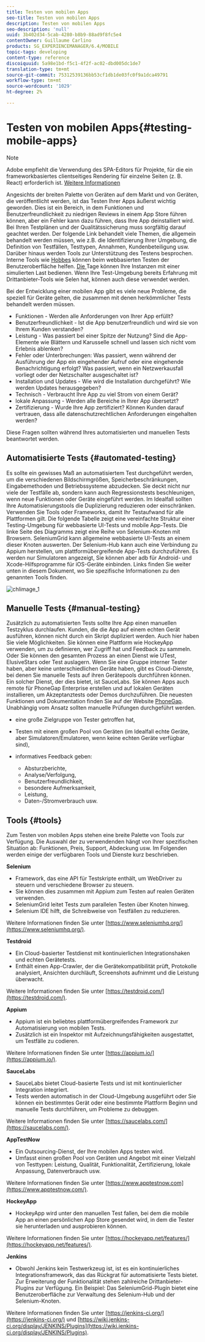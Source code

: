 ```yaml
---
title: Testen von mobilen Apps
seo-title: Testen von mobilen Apps
description: Testen von mobilen Apps
seo-description: 'null'
uuid: 3b402d34-5cab-4280-b8b9-88ad9f8fc5e4
contentOwner: Guillaume Carlino
products: SG_EXPERIENCEMANAGER/6.4/MOBILE
topic-tags: developing
content-type: reference
discoiquuid: 5a98e1bd-f5c1-4f2f-ac02-dbd005dc1de7
translation-type: tm+mt
source-git-commit: 75312539136bb53cf1db1de03fc0f9a1dca49791
workflow-type: tm+mt
source-wordcount: '1029'
ht-degree: 2%

---
```



# Testen von mobilen Apps{#testing-mobile-apps}

>[!NOTE]
>
>Adobe empfiehlt die Verwendung des SPA-Editors für Projekte, für die ein frameworkbasiertes clientseitiges Rendering für einzelne Seiten (z. B. React) erforderlich ist. [Weitere Informationen](/help/sites-developing/spa-overview.md)

Angesichts der breiten Palette von Geräten auf dem Markt und von Geräten, die veröffentlicht werden, ist das Testen Ihrer Apps äußerst wichtig geworden. Dies ist ein Bereich, in dem Funktionen und Benutzerfreundlichkeit zu niedrigen Reviews in einem App Store führen können, aber ein Fehler kann dazu führen, dass Ihre App deinstalliert wird. Bei Ihren Testplänen und der Qualitätssicherung muss sorgfältig darauf geachtet werden. Der folgende Link behandelt viele Themen, die allgemein behandelt werden müssen, wie z.B. die Identifizierung Ihrer Umgebung, die Definition von Testfällen, Testtypen, Annahmen, Kundenbeteiligung usw. Darüber hinaus werden Tools zur Unterstützung des Testens besprochen. Interne Tools wie [Hobbes](/help/sites-developing/hobbes.md) können beim webbasierten Testen der Benutzeroberfläche helfen. [Die ](/help/sites-developing/tough-day.md) Tage können Ihre Instanzen mit einer simulierten Last bedienen. Wenn Ihre Test-Umgebung bereits Erfahrung mit Drittanbieter-Tools wie Selen hat, können auch diese verwendet werden.

Bei der Entwicklung einer mobilen App gibt es viele neue Probleme, die speziell für Geräte gelten, die zusammen mit denen herkömmlicher Tests behandelt werden müssen.

* Funktionen - Werden alle Anforderungen von Ihrer App erfüllt?
* Benutzerfreundlichkeit - Ist die App benutzerfreundlich und wird sie von Ihrem Kunden verstanden?
* Leistung - Was passiert bei einer Spitze der Nutzung? Sind die App-Elemente wie Blättern und Karusselle schnell und lassen sich nicht vom Erlebnis ablenken?
* Fehler oder Unterbrechungen: Was passiert, wenn während der Ausführung der App ein eingehender Aufruf oder eine eingehende Benachrichtigung erfolgt? Was passiert, wenn ein Netzwerkausfall vorliegt oder der Netzschalter ausgeschaltet ist?
* Installation und Updates - Wie wird die Installation durchgeführt? Wie werden Updates herausgegeben?
* Technisch - Verbraucht Ihre App zu viel Strom von einem Gerät?
* lokale Anpassung - Werden alle Bereiche in Ihrer App übersetzt?
* Zertifizierung - Wurde Ihre App zertifiziert? Können Kunden darauf vertrauen, dass alle datenschutzrechtlichen Anforderungen eingehalten werden?

Diese Fragen sollten während Ihres automatisierten und manuellen Tests beantwortet werden.

## Automatisierte Tests {#automated-testing}

Es sollte ein gewisses Maß an automatisiertem Test durchgeführt werden, um die verschiedenen Bildschirmgrößen, Speicherbeschränkungen, Eingabemethoden und Betriebssysteme abzudecken. Sie deckt nicht nur viele der Testfälle ab, sondern kann auch Regressionstests beschleunigen, wenn neue Funktionen oder Geräte eingeführt werden. Im Idealfall sollten Ihre Automatisierungstools die Duplizierung reduzieren oder einschränken. Verwenden Sie Tools oder Frameworks, damit Ihr Testaufwand für alle Plattformen gilt. Die folgende Tabelle zeigt eine vereinfachte Struktur einer Testing-Umgebung für webbasierte UI-Tests und mobile App-Tests. Die linke Seite des Diagramms zeigt eine Reihe von Selenium-Knoten mit Browsern. SeleniumGrid kann allgemeine webbasierte UI-Tests an einem dieser Knoten auswerten. Der Selenium-Hub kann auch eine Verbindung zu Appium herstellen, um plattformübergreifende App-Tests durchzuführen. Es werden nur Simulatoren angezeigt, Sie können aber adb für Android- und Xcode-Hilfsprogramme für iOS-Geräte einbinden. Links finden Sie weiter unten in diesem Dokument, wo Sie spezifische Informationen zu den genannten Tools finden.

![chlimage_1](assets/chlimage_1.jpeg)

## Manuelle Tests {#manual-testing}

Zusätzlich zu automatisierten Tests sollte Ihre App einen manuellen Testzyklus durchlaufen. Kunden, die die App auf einem echten Gerät ausführen, können nicht durch ein Skript dupliziert werden. Auch hier haben Sie viele Möglichkeiten. Sie können eine Plattform wie HockeyApp verwenden, um zu definieren, wer Zugriff hat und Feedback zu sammeln. Oder Sie können den gesamten Prozess an einen Dienst wie UTest, ElusiveStars oder Test auslagern. Wenn Sie eine Gruppe interner Tester haben, aber keine unterschiedlichen Geräte haben, gibt es Cloud-Dienste, bei denen Sie manuelle Tests auf ihren Gerätepools durchführen können. Ein solcher Dienst, der dies bietet, ist SauceLabs. Sie können Apps auch remote für PhoneGap Enterprise erstellen und auf lokalen Geräten installieren, um Akzeptanztests oder Demos durchzuführen. Die neuesten Funktionen und Dokumentation finden Sie auf der Website [PhoneGap](https://phonegap.com/). Unabhängig vom Ansatz sollten manuelle Prüfungen durchgeführt werden.

* eine große Zielgruppe von Tester getroffen hat,
* Testen mit einem großen Pool von Geräten (im Idealfall echte Geräte, aber Simulatoren/Emulatoren, wenn keine echten Geräte verfügbar sind),
* informatives Feedback geben:

   * Absturzberichte,
   * Analyse/Verfolgung,
   * Benutzerfreundlichkeit,
   * besondere Aufmerksamkeit,
   * Leistung,
   * Daten-/Stromverbrauch usw.

## Tools {#tools}

Zum Testen von mobilen Apps stehen eine breite Palette von Tools zur Verfügung. Die Auswahl der zu verwendenden hängt von Ihrer spezifischen Situation ab: Funktionen, Preis, Support, Abdeckung usw. Im Folgenden werden einige der verfügbaren Tools und Dienste kurz beschrieben.

**Selenium**

* Framework, das eine API für Testskripte enthält, um WebDriver zu steuern und verschiedene Browser zu steuern.
* Sie können dies zusammen mit Appium zum Testen auf realen Geräten verwenden.
* SeleniumGrid leitet Tests zum parallelen Testen über Knoten hinweg.
* Selenium IDE hilft, die Schreibweise von Testfällen zu reduzieren.

Weitere Informationen finden Sie unter [https://www.seleniumhq.org/](https://www.seleniumhq.org/).

**Testdroid**

* Ein Cloud-basierter Testdienst mit kontinuierlichen Integrationshaken und echten Gerätetests.
* Enthält einen App-Crawler, der die Gerätekompatibilität prüft, Protokolle analysiert, Ansichten durchläuft, Screenshots aufnimmt und die Leistung überwacht.

Weitere Informationen finden Sie unter [https://testdroid.com/](https://testdroid.com/).

**Appium**

* Appium ist ein beliebtes plattformübergreifendes Framework zur Automatisierung von mobilen Tests.
* Zusätzlich ist ein Inspektor mit Aufzeichnungsfähigkeiten ausgestattet, um Testfälle zu codieren.

Weitere Informationen finden Sie unter [https://appium.io/](https://appium.io/).

**SauceLabs**

* SauceLabs bietet Cloud-basierte Tests und ist mit kontinuierlicher Integration integriert.
* Tests werden automatisch in der Cloud-Umgebung ausgeführt oder Sie können ein bestimmtes Gerät oder eine bestimmte Plattform Beginn und manuelle Tests durchführen, um Probleme zu debuggen.

Weitere Informationen finden Sie unter [https://saucelabs.com/](https://saucelabs.com/).

**AppTestNow**

* Ein Outsourcing-Dienst, der Ihre mobilen Apps testen wird.
* Umfasst einen großen Pool von Geräten und Angebot mit einer Vielzahl von Testtypen: Leistung, Qualität, Funktionalität, Zertifizierung, lokale Anpassung, Datenverbrauch usw.

Weitere Informationen finden Sie unter [https://www.apptestnow.com](https://www.apptestnow.com/).

**HockeyApp**

* HockeyApp wird unter den manuellen Test fallen, bei dem die mobile App an einen persönlichen App Store gesendet wird, in dem die Tester sie herunterladen und ausprobieren können.

Weitere Informationen finden Sie unter [https://hockeyapp.net/features/](https://hockeyapp.net/features/).

**Jenkins**

* Obwohl Jenkins kein Testwerkzeug ist, ist es ein kontinuierliches Integrationsframework, das das Rückgrat für automatisierte Tests bietet. Zur Erweiterung der Funktionalität stehen zahlreiche Drittanbieter-Plugins zur Verfügung. Ein Beispiel: Das SeleniumGrid-Plugin bietet eine Benutzeroberfläche zur Verwaltung des Selenium-Hub und der Selenium-Knoten.

Weitere Informationen finden Sie unter [https://jenkins-ci.org/](https://jenkins-ci.org/) und [https://wiki.jenkins-ci.org/display/JENKINS/Plugins](https://wiki.jenkins-ci.org/display/JENKINS/Plugins).
